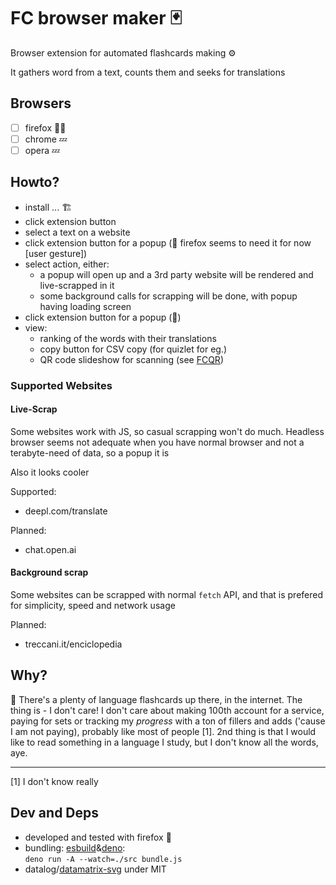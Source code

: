 # FC browser maker :black_joker:

Browser extension for automated flashcards making :gear:

It gathers word from a text, counts them and seeks for
translations

## Browsers

- [ ] firefox :mechanic:
- [ ] chrome :zzz:
- [ ] opera :zzz:

## Howto?

- install ... :building_construction:
- click extension button
- select a text on a website
- click extension button for a popup (:fox_face: firefox seems to need it for now [user gesture])
- select action, either:
    - a popup will open up and a 3rd party website will be rendered and live-scrapped in it
    - some background calls for scrapping will be done, with popup having loading screen
- click extension button for a popup (:fox_face:)
- view:
    - ranking of the words with their translations
    - copy button for CSV copy (for quizlet for eg.)
    - QR code slideshow for scanning (see [FCQR](https://github.com/adamAfro/fcqr))

### Supported Websites 

#### Live-Scrap

Some websites work with JS, so casual scrapping won't do much.
Headless browser seems not adequate when you have normal browser
and not a terabyte-need of data, so a popup it is

Also it looks cooler

Supported:

- deepl.com/translate

Planned:

- chat.open.ai

#### Background scrap

Some websites can be scrapped with normal `fetch` API, and that is
prefered for simplicity, speed and network usage

Planned:

- treccani.it/enciclopedia

## Why?

:speech_balloon: There's a plenty of language flashcards up there, in the internet.
The thing is - I don't care! I don't care about making 100th account for a service,
paying for sets or tracking my *progress* with a ton of fillers and adds 
('cause I am not paying), probably like most of people [1]. 2nd thing is that 
I would like to read something in a language I study, but I don't know all the words, aye.

---

[1] I don't know really

## Dev and Deps

- developed and tested with firefox :fox_face:
- bundling: [esbuild](https://esbuild.github.io/)&[deno](https://deno.land/):\
    `deno run -A --watch=./src bundle.js`
- datalog/[datamatrix-svg](https://github.com/datalog/datamatrix-svg) under MIT